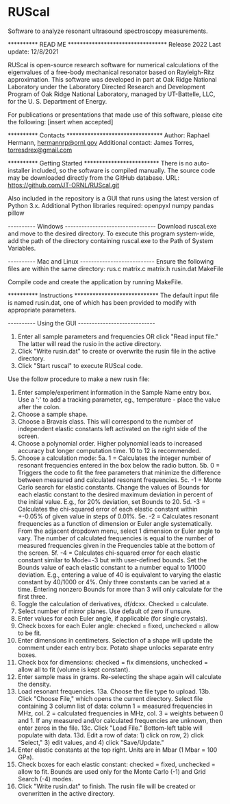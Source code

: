 # RUScal
Software to analyze resonant ultrasound spectroscopy measurements.

********** READ ME *********************************
Release 2022
Last update: 12/8/2021

RUScal is open-source research software for numerical calculations of the eigenvalues of a free-body mechanical resonator
based on Rayleigh-Ritz approximation. This software was developed in part at Oak Ridge National Laboratory under 
the Laboratory Directed Research and Development Program of Oak Ridge National Laboratory, managed by UT-Battelle, 
LLC, for the U. S. Department of Energy.

For publications or presentations that made use of this software, please cite the following:
[insert when accepted]

********** Contacts ********************************
Author: Raphael Hermann, hermannrp@ornl.gov
Additional contact: James Torres, torresdrex@gmail.com 

********** Getting Started *************************
There is no auto-installer included, so the software is compiled manually. 
The source code may be downloaded directly from the GitHub database.
URL: https://github.com/JT-ORNL/RUScal.git

Also included in the repository is a GUI that runs using the latest version of Python 3.x.
Additional Python libraries required:
openpyxl
numpy
pandas
pillow

---------- Windows ---------------------------------
Download ruscal.exe and move to the desired directory. To execute this program system-wide, add the path of the
directory containing ruscal.exe to the Path of System Variables.

---------- Mac and Linux ---------------------------
Ensure the following files are within the same directory:
rus.c
matrix.c
matrix.h
rusin.dat
MakeFile

Compile code and create the application by running MakeFile.

********** Instructions ****************************
The default input file is named rusin.dat, one of which has been provided to modify with appropriate parameters.

---------- Using the GUI ----------------------------
1. Enter all sample parameters and frequencies OR click "Read input file." The latter will read the rusio in the
   active directory.
2. Click "Write rusin.dat" to create or overwrite the rusin file in the active directory.
3. Click "Start ruscal" to execute RUScal code.

Use the follow procedure to make a new rusin file:

1. Enter sample/experiment information in the Sample Name entry box. Use a ':' to add a tracking parameter, eg.,
   temperature - place the value after the colon.
2. Choose a sample shape.
3. Choose a Bravais class. This will correspond to the number of independent elastic constants left activated on 
   the right side of the screen.
4. Choose a polynomial order. Higher polynomial leads to increased accuracy but longer computation time. 10 to 12 is
   recommended.
5. Choose a calculation mode:
   5a. 1 = Calculates the integer number of resonant frequencies entered in the box below the radio button.
   5b. 0 = Triggers the code to fit the free parameters that minimize the difference between measured and calculated
           resonant frequencies.
   5c. -1 = Monte Carlo search for elastic constants. Change the values of Bounds for each elastic constant to the
            desired maximum deviation in percent of the initial value. E.g., for 20% deviation, set Bounds to 20.
   5d. -3 = Calculates the chi-squared error of each elastic constant within +-0.05% of given value in steps of 0.01%.
   5e. -2 = Calculates resonant frequencies as a function of dimension or Euler angle systematically. From the adjacent 
            dropdown menu, select 1 dimension or Euler angle to vary. The number of calculated frequencies is equal to 
            the number of measured frequencies given in the Frequencies table at the bottom of the screen. 
   5f. -4 = Calculates chi-squared error for each elastic constant similar to Mode=-3 but with user-defined bounds.
            Set the Bounds value of each elastic constant to a number equal to 1/1000 deviation. E.g., entering a 
            value of 40 is equivalent to varying the elastic constant by 40/1000 or 4%. Only three constants can be
            varied at a time. Entering nonzero Bounds for more than 3 will only calculate for the first three.
6. Toggle the calculation of derivatives, df/dcxx. Checked = calculate.
7. Select number of mirror planes. Use default of zero if unsure.
8. Enter values for each Euler angle, if applicable (for single crystals).
9. Check boxes for each Euler angle: checked = fixed, unchecked = allow to be fit.
10. Enter dimensions in centimeters. Selection of a shape will update the comment under each entry box. Potato shape 
    unlocks separate entry boxes.
11. Check box for dimensions: checked = fix dimensions, unchecked = allow all to fit (volume is kept constant).
12. Enter sample mass in grams. Re-selecting the shape again will calculate the density.
13. Load resonant frequencies. 
    13a. Choose the file type to upload.
    13b. Click "Choose File," which opens the current directory. Select file containing 3 column list of data:
         column 1 = measured frequencies in MHz, col. 2 = calculated frequencies in MHz, col. 3 = weights between 0 and 1.
         If any measured and/or calculated frequencies are unknown, then enter zeros in the file.
    13c. Click "Load File." Bottom-left table will populate with data. 
    13d. Edit a row of data: 1) click on row, 2) click "Select," 3) edit values, and 4) click "Save/Update."
14. Enter elastic constants at the top right. Units are in Mbar (1 Mbar = 100 GPa).
15. Check boxes for each elastic constant: checked = fixed, unchecked = allow to fit. 
    Bounds are used only for the Monte Carlo (-1) and Grid Search (-4) modes.
16. Click "Write rusin.dat" to finish. The rusin file will be created or overwritten in the active directory.


